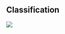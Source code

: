 ##  Classification

<img src="/pres-chatbots/resources/anatomy-chatbot-classification-2.png" style="background: none; border: none; box-shadow: none;"/>

